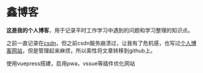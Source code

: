 # 鑫博客
**这是我的个人博客**，用于记录平时工作学习中遇到的问题和学习整理的知识点。

之前一直记录在[csdn](https://blog.csdn.net/qq_42374233)，但之前csdn服务崩溃过，让我有了危机感，也写过[个人博客网站](http://110.40.168.85/)，但是管理起来麻烦，所以索性将文章转移到github上。 

使用vuepress搭建，启用pwa，vssue等插件优化网站
